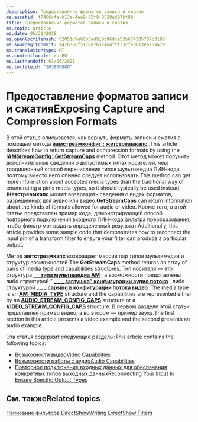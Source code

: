 ```yaml
---
description: Предоставление форматов записи и сжатия
ms.assetid: f7466cfe-b13e-4ee9-82f9-0528ed97bf99
title: Предоставление форматов записи и сжатия
ms.topic: article
ms.date: 05/31/2018
ms.openlocfilehash: 02051d9e68b3ad919b96dca53b674305787b3186
ms.sourcegitcommit: a47bd86f517de76374e4fff33cfeb613eb259a7e
ms.translationtype: MT
ms.contentlocale: ru-RU
ms.lasthandoff: 01/06/2021
ms.locfileid: "103806880"
---
```

# <a name="exposing-capture-and-compression-formats"></a><span data-ttu-id="0aa46-103">Предоставление форматов записи и сжатия</span><span class="sxs-lookup"><span data-stu-id="0aa46-103">Exposing Capture and Compression Formats</span></span>

<span data-ttu-id="0aa46-104">В этой статье описывается, как вернуть форматы записи и сжатия с помощью метода [**иамстреамконфиг:: жетстреамкапс**](/windows/desktop/api/Strmif/nf-strmif-iamstreamconfig-getstreamcaps) .</span><span class="sxs-lookup"><span data-stu-id="0aa46-104">This article describes how to return capture and compression formats by using the [**IAMStreamConfig::GetStreamCaps**](/windows/desktop/api/Strmif/nf-strmif-iamstreamconfig-getstreamcaps) method.</span></span> <span data-ttu-id="0aa46-105">Этот метод может получить дополнительные сведения о допустимых типах носителей, чем традиционный способ перечисления типов мультимедиа ПИН-кода, поэтому вместо него обычно следует использовать.</span><span class="sxs-lookup"><span data-stu-id="0aa46-105">This method can get more information about accepted media types than the traditional way of enumerating a pin's media types, so it should typically be used instead.</span></span> <span data-ttu-id="0aa46-106">**Жетстреамкапс** может возвращать сведения о видах форматов, разрешенных для аудио или видео.</span><span class="sxs-lookup"><span data-stu-id="0aa46-106">**GetStreamCaps** can return information about the kinds of formats allowed for audio or video.</span></span> <span data-ttu-id="0aa46-107">Кроме того, в этой статье представлен пример кода, демонстрирующий способ повторного подключения входного ПИН-кода фильтра преобразования, чтобы фильтр мог выдать определенный результат.</span><span class="sxs-lookup"><span data-stu-id="0aa46-107">Additionally, this article provides some sample code that demonstrates how to reconnect the input pin of a transform filter to ensure your filter can produce a particular output.</span></span>

<span data-ttu-id="0aa46-108">Метод **жетстреамкапс** возвращает массив пар типов мультимедиа и структур возможностей.</span><span class="sxs-lookup"><span data-stu-id="0aa46-108">The **GetStreamCaps** method returns an array of pairs of media type and capabilities structures.</span></span> <span data-ttu-id="0aa46-109">Тип носителя — это структура [**\_ \_ типа мультимедиа AM**](/windows/win32/api/strmif/ns-strmif-am_media_type) , а возможности представлены либо структурой " [**\_ \_ \_ заглушка" конфигурации аудио потока**](/windows/win32/api/strmif/ns-strmif-audio_stream_config_caps) , либо структурой [**\_ \_ \_ capsing в конфигурации потока видео**](/windows/win32/api/strmif/ns-strmif-video_stream_config_caps) .</span><span class="sxs-lookup"><span data-stu-id="0aa46-109">The media type is an [**AM\_MEDIA\_TYPE**](/windows/win32/api/strmif/ns-strmif-am_media_type) structure and the capabilities are represented either by an [**AUDIO\_STREAM\_CONFIG\_CAPS**](/windows/win32/api/strmif/ns-strmif-audio_stream_config_caps) structure or a [**VIDEO\_STREAM\_CONFIG\_CAPS**](/windows/win32/api/strmif/ns-strmif-video_stream_config_caps) structure.</span></span> <span data-ttu-id="0aa46-110">В первом разделе этой статьи представлен пример видео, а во втором — пример звука.</span><span class="sxs-lookup"><span data-stu-id="0aa46-110">The first section in this article presents a video example and the second presents an audio example.</span></span>

<span data-ttu-id="0aa46-111">Эта статья содержит следующие разделы:</span><span class="sxs-lookup"><span data-stu-id="0aa46-111">This article contains the following topics:</span></span>

-   [<span data-ttu-id="0aa46-112">Возможности видео</span><span class="sxs-lookup"><span data-stu-id="0aa46-112">Video Capabilities</span></span>](video-capabilities.md)
-   [<span data-ttu-id="0aa46-113">Возможности работы с аудио</span><span class="sxs-lookup"><span data-stu-id="0aa46-113">Audio Capabilities</span></span>](audio-capabilities.md)
-   [<span data-ttu-id="0aa46-114">Повторное подключение входных данных для обеспечения конкретных типов выходных данных</span><span class="sxs-lookup"><span data-stu-id="0aa46-114">Reconnecting Your Input to Ensure Specific Output Types</span></span>](reconnecting-your-input-to-ensure-specific-output-types.md)

## <a name="related-topics"></a><span data-ttu-id="0aa46-115">См. также</span><span class="sxs-lookup"><span data-stu-id="0aa46-115">Related topics</span></span>

<dl> <dt>

[<span data-ttu-id="0aa46-116">Написание фильтров DirectShow</span><span class="sxs-lookup"><span data-stu-id="0aa46-116">Writing DirectShow Filters</span></span>](writing-directshow-filters.md)
</dt> </dl>

 

 



